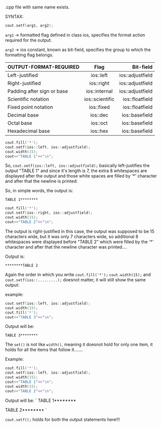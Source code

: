 .cpp file with same name exists.

SYNTAX:

```c++
cout.setf(arg1, arg2);
```


`arg1` -> formatted flag defined in class ios, specifies the
format action required for the output.

`arg2` -> ios constant, known as bit-field, specifies the group
to which the formatting flag belongs.


| OUTPUT-FORMAT-REQUIRED| Flag|Bit-field |
|:----------------------|:---:|---------:|
|Left-justified|ios::left|ios::adjustfield|
|Right-justified|ios::right|ios::adjustfield|
|Padding after sign or base|ios::internal|ios::adjustfield|
|Scientific notation|ios::scientific|ios::floatfield|
|Fixed point notation|ios::fixed|ios::floatfield|
|Decimal base|ios::dec|ios::basefield|
|Octal base|ios::oct|ios::basefield|
|Hexadecimal base|ios::hex|ios::basefield|


```c++
cout.fill('*');
cout.setf(ios::left, ios::adjustfield);
cout.width(15);
cout<<"TABLE 1"<<"\n";
```

So, `cout.setf(ios::left, ios::adjustfield);` basically left-justifies the output "TABLE 1" and since it's length is 7, the extra 8 whitespaces are displayed after the output and those white spaces are filled by '*' character and after that the newline is printed:

So, in simple words, the output is:

`TABLE 1********`

```c++
cout.fill('*');
cout.setf(ios::right, ios::adjustfield);
cout.width(15);
cout<<"TABLE 2"<<"\n";
```

The output is right-justified in this case, the output was supposed to be 15 characters wide, but it was only 7 characters wide, so additional 8 whitespaces were displayed before "TABLE 2" which were filled by the '*' character and after that the newline character was printed....

Output is:

`********TABLE 2`

Again the order in which you write `cout.fill('*');` `cout.width(15);` and `cout.setf(ios::.........);` doesnot matter, it will still show the same output:

example:

```c++
cout.setf(ios::left, ios::adjustfield);
cout.width(15);
cout.fill('*');
cout<<"TABLE 3"<<"\n";
```

Output will be:

`TABLE 3********`

The `set()` is not like `width()`, meaning it doesnot hold for only one item, it holds for all the items that follow it.......

Example:

```c++
cout.fill('*');
cout.setf(ios::left, ios::adjustfield);
cout.width(15);
cout<<"TABLE 1"<<"\n";
cout.width(15);
cout<<"TABLE 2"<<"\n";
```

Output will be:
`
TABLE 1********

TABLE 2********
`


`cout.setf();` holds for both the output statements here!!!
